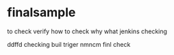 # finalsample
to check
verify
how to check 
why
what
jenkins checking

ddffd
checking buil triger
nmncm
finl check
